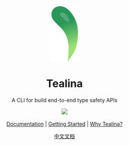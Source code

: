 <p align="center">
<img src="https://github.com/tealina/docs-en/blob/main/docs/public/logo.svg" height="150">
</p>

<h1 align="center">
Tealina
</h1>
<p align="center">
A CLI for build end-to-end type safety APIs
<p>
<p align="center">
  <a href="https://www.npmjs.com/package/tealina"><img src="https://img.shields.io/npm/v/tealina?color=289758&label="></a>
<p>

<p align="center">
 <a href="https://tealina.dev">Documentation</a> | <a href="https://tealina.dev/guide/">Getting Started</a> | <a href="https://tealina.dev/why">Why Tealina?</a>
</p>
<p align="center">
<a href="https://cn.tealina.dev">中文文档</a>
</p>


<h4 align="center">

</h4>
<br>
<br>




